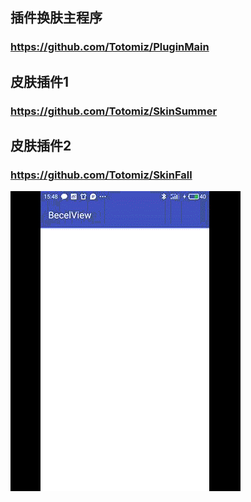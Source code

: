 ## 插件换肤主程序
### https://github.com/Totomiz/PluginMain
## 皮肤插件1
### https://github.com/Totomiz/SkinSummer
## 皮肤插件2
### https://github.com/Totomiz/SkinFall
![image](https://github.com/Totomiz/BecelView/blob/master/screenshot/aa.gif)

